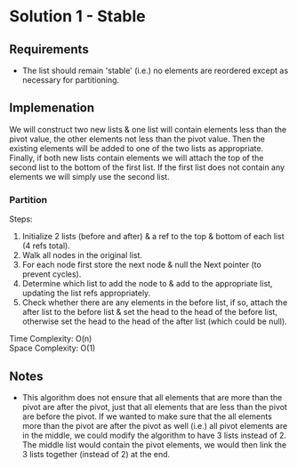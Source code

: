 ﻿# Solution 1 - Stable

## Requirements
- The list should remain 'stable' (i.e.) no elements are reordered except as
necessary for partitioning.

## Implemenation
We will construct two new lists & one list will contain elements less than
the pivot value, the other elements not less than the pivot value. Then
the existing elements will be added to one of the two lists as appropriate.
Finally, if both new lists contain elements we will attach the top of the 
second list to the bottom of the first list. If the first list does not
contain any elements we will simply use the second list.

### Partition

Steps:
1. Initialize 2 lists (before and after) & a ref to the top & bottom of each
list (4 refs total).
2. Walk all nodes in the original list.
3. For each node first store the next node & null the Next pointer (to prevent
cycles).
4. Determine which list to add the node to & add to the appropriate list, updating
the list refs appropriately.
5. Check whether there are any elements in the before list, if so, attach the
after list to the before list & set the head to the head of the before list, otherwise
set the head to the head of the after list (which could be null).

Time Complexity: O(n)  
Space Complexity: O(1)  

## Notes
- This algorithm does not ensure that all elements that are more than the pivot are
after the pivot, just that all elements that are less than the pivot are before the
pivot. If we wanted to make sure that the all elements more than the pivot are after
the pivot as well (i.e.) all pivot elements are in the middle, we could modify the
algorithm to have 3 lists instead of 2. The middle list would contain the pivot
elements, we would then link the 3 lists together (instead of 2) at the end.